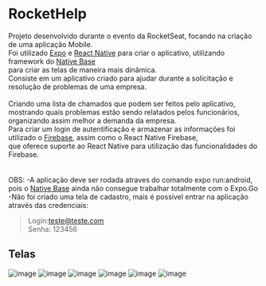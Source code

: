 # RocketHelp

Projeto desenvolvido durante o evento da RocketSeat, focando na criação de uma aplicação Mobile.<br/>
Foi utilizado <a href="https://expo.dev/">Expo</a> e <a href="https://reactnative.dev/">React Native</a> para criar o aplicativo, utilizando framework do <a href="https://nativebase.io/">Native Base</a><br/> para criar as telas de maneira mais dinâmica.<br/>
Consiste em um aplicativo criado para ajudar durante a solicitação e resolução de problemas de uma empresa.<br/>
<br/>
Criando uma lista de chamados que podem ser feitos pelo aplicativo, mostrando quais problemas estão sendo relatados pelos funcionários, <br/>
organizando assim melhor a demanda da empresa.<br/>
Para criar um login de autentificação e armazenar as informações foi utilizado o <a href="https://console.firebase">Firebase</a>, assim como o React Native Firebase, <br/> que 
oferece suporte ao React Native para utilização das funcionalidades do Firebase.<br/>
<br/>
<br/>
OBS: 
-A aplicação deve ser rodada atraves do comando expo run:android, pois o <a href="https://nativebase.io/">Native Base</a> ainda não consegue trabalhar totalmente com o
Expo.Go <br/>
-Não foi criado uma tela de cadastro, mais é possível entrar na aplicação através das credenciais: <br/>
>Login:teste@teste.com <br/>
>Senha: 123456 <br/>


## Telas
![image](https://user-images.githubusercontent.com/62970346/182265348-6883e619-9427-4cb1-82ba-b9f470fb95c3.png)
![image](https://user-images.githubusercontent.com/62970346/182265404-02ca291c-af81-4dc2-9128-9c5c72cce0be.png)
![image](https://user-images.githubusercontent.com/62970346/182265448-7ea6166a-388d-4aa6-8782-b22ee42ba29f.png)
![image](https://user-images.githubusercontent.com/62970346/182265422-7c20fdc8-d78a-46c2-9a6a-bd17c495fe4a.png)
![image](https://user-images.githubusercontent.com/62970346/182265498-fb03d668-0595-4b96-b057-2def99d6c5f0.png)
![image](https://user-images.githubusercontent.com/62970346/182265542-9731db3d-e3f1-42c9-89f5-dcfe2ce89e54.png)

